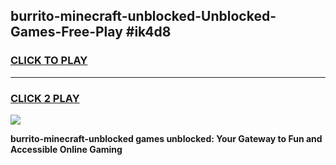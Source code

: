 
## burrito-minecraft-unblocked-Unblocked-Games-Free-Play #ik4d8
<h3>
<a href="https://us.freeplayer.one?title=burrito-minecraft-unblocked&ref=9M">CLICK TO PLAY</a></h3>
<hr>

<h3>
<a href="https://us.freeplayer.one?title=burrito-minecraft-unblocked&ref=9M">CLICK 2 PLAY</a>
  
</h3>

<a href="https://us.freeplayer.one?title=burrito-minecraft-unblocked&ref=9M"><img src="https://clearcache.store/games.png"></a>


**burrito-minecraft-unblocked games unblocked: Your Gateway to Fun and Accessible Online Gaming**
